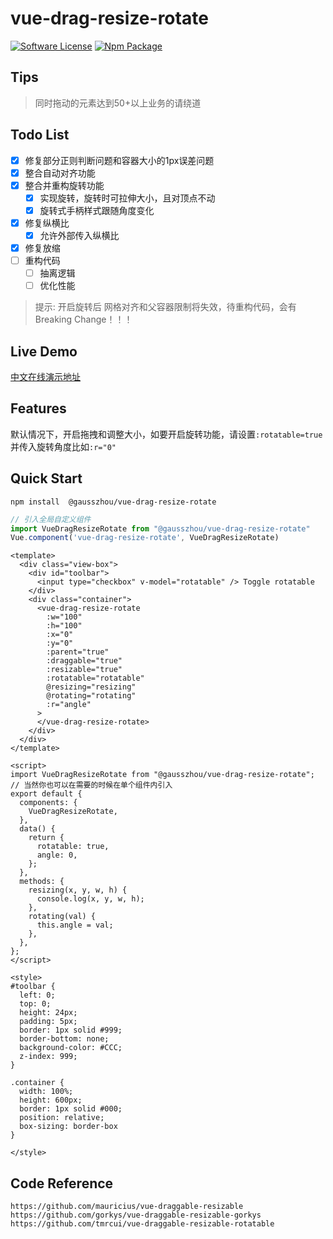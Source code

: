 # vue-drag-resize-rotate
 
[![Software License](https://img.shields.io/badge/license-MIT-brightgreen.svg?style=flat-square)](LICENSE) [![Npm Package](https://img.shields.io/npm/v/@gausszhou/vue-drag-resize-rotate.svg)](https://www.npmjs.com/package/@gausszhou/vue-drag-resize-rotate)


## Tips

> 同时拖动的元素达到50+以上业务的请绕道

## Todo List
 
- [x] 修复部分正则判断问题和容器大小的1px误差问题
- [x] 整合自动对齐功能
- [x] 整合并重构旋转功能
  - [x] 实现旋转，旋转时可拉伸大小，且对顶点不动
  - [x] 旋转式手柄样式跟随角度变化
- [x] 修复纵横比
  - [x] 允许外部传入纵横比
- [x] 修复放缩 
- [ ] 重构代码
  - [ ] 抽离逻辑
  - [ ] 优化性能

> 提示: 开启旋转后 网格对齐和父容器限制将失效，待重构代码，会有 Breaking Change！！！

## Live Demo

[中文在线演示地址](https://gausszhou.github.io/vue-drag-resize-rotate)

## Features

 默认情况下，开启拖拽和调整大小，如要开启旋转功能，请设置`:rotatable=true`并传入旋转角度比如`:r="0"`

## Quick Start

```shell
npm install  @gausszhou/vue-drag-resize-rotate
```

```js
// 引入全局自定义组件
import VueDragResizeRotate from "@gausszhou/vue-drag-resize-rotate"
Vue.component('vue-drag-resize-rotate', VueDragResizeRotate) 
```

```vue
<template>
  <div class="view-box">
    <div id="toolbar">
      <input type="checkbox" v-model="rotatable" /> Toggle rotatable
    </div>
    <div class="container">
      <vue-drag-resize-rotate
        :w="100"
        :h="100"
        :x="0"
        :y="0"
        :parent="true"
        :draggable="true"
        :resizable="true"
        :rotatable="rotatable"
        @resizing="resizing"
        @rotating="rotating"
        :r="angle"
      >
      </vue-drag-resize-rotate>
    </div>
  </div>
</template>

<script>
import VueDragResizeRotate from "@gausszhou/vue-drag-resize-rotate";
// 当然你也可以在需要的时候在单个组件内引入
export default {
  components: {
    VueDragResizeRotate,
  },
  data() {
    return {
      rotatable: true,
      angle: 0,
    };
  },
  methods: {
    resizing(x, y, w, h) {
      console.log(x, y, w, h);
    },
    rotating(val) {
      this.angle = val;
    },
  },
};
</script>

<style>
#toolbar {
  left: 0;
  top: 0;
  height: 24px;
  padding: 5px;
  border: 1px solid #999;
  border-bottom: none;
  background-color: #CCC;
  z-index: 999;
}

.container {
  width: 100%;
  height: 600px;
  border: 1px solid #000;
  position: relative;
  box-sizing: border-box
}

</style>
```

## Code Reference

```shell
https://github.com/mauricius/vue-draggable-resizable
https://github.com/gorkys/vue-draggable-resizable-gorkys
https://github.com/tmrcui/vue-draggable-resizable-rotatable   
```